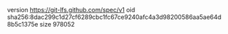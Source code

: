 version https://git-lfs.github.com/spec/v1
oid sha256:8dac299c1d27cf6289cbc1fc67ce9240afc4a3d98200586aa5ae64d8b5c1375e
size 978052
